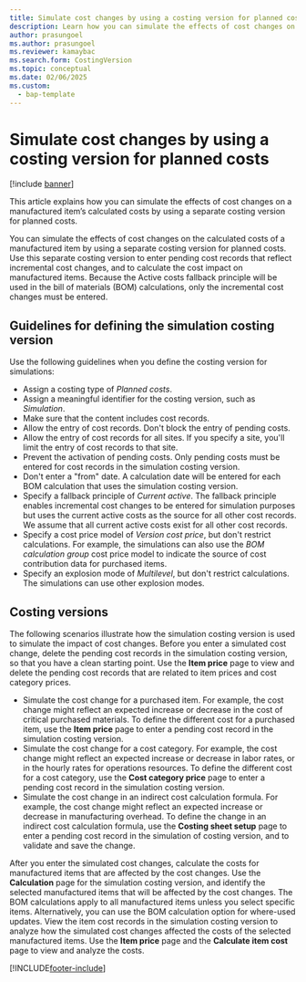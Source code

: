 ```yaml
---
title: Simulate cost changes by using a costing version for planned costs
description: Learn how you can simulate the effects of cost changes on a manufactured item’s calculated costs by using a separate costing version for planned costs.
author: prasungoel
ms.author: prasungoel
ms.reviewer: kamaybac
ms.search.form: CostingVersion
ms.topic: conceptual
ms.date: 02/06/2025
ms.custom: 
  - bap-template
---
```


# Simulate cost changes by using a costing version for planned costs

[!include [banner](../includes/banner.md)]

This article explains how you can simulate the effects of cost changes on a manufactured item’s calculated costs by using a separate costing version for planned costs.

You can simulate the effects of cost changes on the calculated costs of a manufactured item by using a separate costing version for planned costs. Use this separate costing version to enter pending cost records that reflect incremental cost changes, and to calculate the cost impact on manufactured items. Because the Active costs fallback principle will be used in the bill of materials (BOM) calculations, only the incremental cost changes must be entered.

## Guidelines for defining the simulation costing version

Use the following guidelines when you define the costing version for simulations:

- Assign a costing type of *Planned costs*.
- Assign a meaningful identifier for the costing version, such as *Simulation*.
- Make sure that the content includes cost records.
- Allow the entry of cost records. Don't block the entry of pending costs.
- Allow the entry of cost records for all sites. If you specify a site, you'll limit the entry of cost records to that site.
- Prevent the activation of pending costs. Only pending costs must be entered for cost records in the simulation costing version.
- Don't enter a "from" date. A calculation date will be entered for each BOM calculation that uses the simulation costing version.
- Specify a fallback principle of *Current active*. The fallback principle enables incremental cost changes to be entered for simulation purposes but uses the current active costs as the source for all other cost records. We assume that all current active costs exist for all other cost records.
- Specify a cost price model of *Version cost price*, but don't restrict calculations. For example, the simulations can also use the *BOM calculation group* cost price model to indicate the source of cost contribution data for purchased items.
- Specify an explosion mode of *Multilevel*, but don't restrict calculations. The simulations can use other explosion modes.

## Costing versions

The following scenarios illustrate how the simulation costing version is used to simulate the impact of cost changes. Before you enter a simulated cost change, delete the pending cost records in the simulation costing version, so that you have a clean starting point. Use the **Item price** page to view and delete the pending cost records that are related to item prices and cost category prices.

- Simulate the cost change for a purchased item. For example, the cost change might reflect an expected increase or decrease in the cost of critical purchased materials. To define the different cost for a purchased item, use the **Item price** page to enter a pending cost record in the simulation costing version.
- Simulate the cost change for a cost category. For example, the cost change might reflect an expected increase or decrease in labor rates, or in the hourly rates for operations resources. To define the different cost for a cost category, use the **Cost category price** page to enter a pending cost record in the simulation costing version.
- Simulate the cost change in an indirect cost calculation formula. For example, the cost change might reflect an expected increase or decrease in manufacturing overhead. To define the change in an indirect cost calculation formula, use the **Costing sheet setup** page to enter a pending cost record in the simulation of costing version, and to validate and save the change.

After you enter the simulated cost changes, calculate the costs for manufactured items that are affected by the cost changes. Use the **Calculation** page for the simulation costing version, and identify the selected manufactured items that will be affected by the cost changes. The BOM calculations apply to all manufactured items unless you select specific items. Alternatively, you can use the BOM calculation option for where-used updates. View the item cost records in the simulation costing version to analyze how the simulated cost changes affected the costs of the selected manufactured items. Use the **Item price** page and the **Calculate item cost** page to view and analyze the costs.

[!INCLUDE[footer-include](../../includes/footer-banner.md)]
